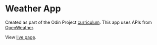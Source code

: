 # Weather App

Created as part of the Odin Project [curriculum](https://www.theodinproject.com/lessons/javascript-weather-app). This app uses APIs from [OpenWeather](https://openweathermap.org/).

View [live page](https://andrewjh271.github.io/weather-app/).
